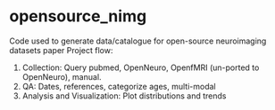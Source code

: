 # opensource_nimg
Code used to generate data/catalogue for open-source neuroimaging datasets paper
Project flow:
1. Collection: Query pubmed, OpenNeuro, OpenfMRI (un-ported to OpenNeuro), manual.
2. QA: Dates, references, categorize ages, multi-modal
3. Analysis and Visualization: Plot distributions and trends
